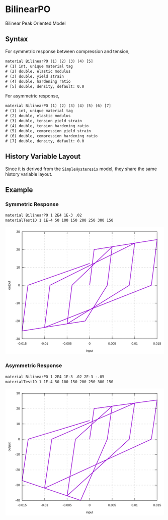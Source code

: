 # BilinearPO

Bilinear Peak Oriented Model

## Syntax

For symmetric response between compression and tension,

```
material BilinearPO (1) (2) (3) (4) [5]
# (1) int, unique material tag
# (2) double, elastic modulus
# (3) double, yield strain
# (4) double, hardening ratio
# [5] double, density, default: 0.0
```

For asymmetric response,

```
material BilinearPO (1) (2) (3) (4) (5) (6) [7]
# (1) int, unique material tag
# (2) double, elastic modulus
# (3) double, tension yield strain
# (4) double, tension hardening ratio
# (5) double, compression yield strain
# (6) double, compression hardening ratio
# [7] double, density, default: 0.0
```

## History Variable Layout

Since it is derived from the [`SimpleHysteresis`](../Hysteresis/SimpleHysteresis.md) model, they share the same history variable layout.

## Example

### Symmetric Response

```
material BilinearPO 1 2E4 1E-3 .02
materialTest1D 1 1E-4 50 100 150 200 250 300 150
```

![example one](BilinearPO.EX1.svg)

### Asymmetric Response

```
material BilinearPO 1 2E4 1E-3 .02 2E-3 -.05
materialTest1D 1 1E-4 50 100 150 200 250 300 150
```

![example two](BilinearPO.EX2.svg)
